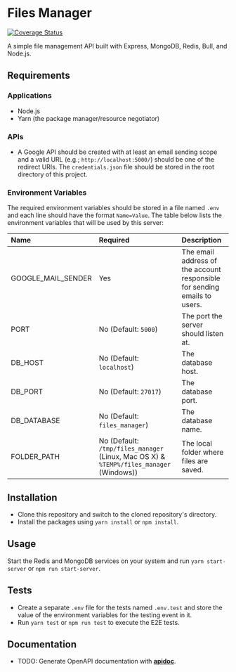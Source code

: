 # Files Manager

[![Coverage Status](https://coveralls.io/repos/github/kingSatff/alx-files_manager/badge.svg?branch=master)](https://coveralls.io/github/kingSatff/alx-files_manager?branch=master)

A simple file management API built with Express, MongoDB, Redis, Bull, and Node.js.

## Requirements

### Applications

- Node.js
- Yarn (the package manager/resource negotiator)

### APIs

- A Google API should be created with at least an email sending scope and a valid URL (e.g.; `http://localhost:5000/`) should be one of the redirect URIs. The `credentials.json` file should be stored in the root directory of this project.

### Environment Variables

The required environment variables should be stored in a file named `.env` and each line should have the format `Name=Value`. The table below lists the environment variables that will be used by this server:

| Name               | Required                                                                                | Description                                                               |
| :----------------- | :-------------------------------------------------------------------------------------- | :------------------------------------------------------------------------ |
| GOOGLE_MAIL_SENDER | Yes                                                                                     | The email address of the account responsible for sending emails to users. |
| PORT               | No (Default: `5000`)                                                                    | The port the server should listen at.                                     |
| DB_HOST            | No (Default: `localhost`)                                                               | The database host.                                                        |
| DB_PORT            | No (Default: `27017`)                                                                   | The database port.                                                        |
| DB_DATABASE        | No (Default: `files_manager`)                                                           | The database name.                                                        |
| FOLDER_PATH        | No (Default: `/tmp/files_manager` (Linux, Mac OS X) & `%TEMP%/files_manager` (Windows)) | The local folder where files are saved.                                   |

## Installation

- Clone this repository and switch to the cloned repository's directory.
- Install the packages using `yarn install` or `npm install`.

## Usage

Start the Redis and MongoDB services on your system and run `yarn start-server` or `npm run start-server`.

## Tests

- Create a separate `.env` file for the tests named `.env.test` and store the value of the environment variables for the testing event in it.
- Run `yarn test` or `npm run test` to execute the E2E tests.

## Documentation

- TODO: Generate OpenAPI documentation with [**apidoc**](https://www.npmjs.com/package/apidoc).
